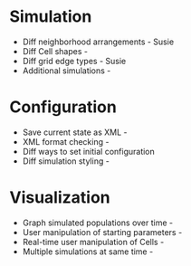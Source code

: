 # Simulation 
* Diff neighborhood arrangements - Susie
* Diff Cell shapes - 
* Diff grid edge types - Susie 
* Additional simulations - 

# Configuration
* Save current state as XML - 
* XML format checking - 
* Diff ways to set initial configuration
* Diff simulation styling - 

# Visualization
* Graph simulated populations over time - 
* User manipulation of starting parameters - 
* Real-time user manipulation of Cells - 
* Multiple simulations at same time - 
